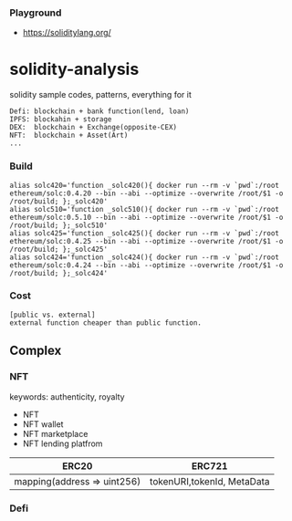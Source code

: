 ### Playground
- https://soliditylang.org/
# solidity-analysis
solidity sample codes, patterns, everything for it

```
Defi: blockchain + bank function(lend, loan)
IPFS: blockahin + storage
DEX:  blockchain + Exchange(opposite-CEX)
NFT:  blockchain + Asset(Art)
...
```
### Build
```
alias solc420='function _solc420(){ docker run --rm -v `pwd`:/root ethereum/solc:0.4.20 --bin --abi --optimize --overwrite /root/$1 -o /root/build; };_solc420'
alias solc510='function _solc510(){ docker run --rm -v `pwd`:/root ethereum/solc:0.5.10 --bin --abi --optimize --overwrite /root/$1 -o /root/build; };_solc510'
alias solc425='function _solc425(){ docker run --rm -v `pwd`:/root ethereum/solc:0.4.25 --bin --abi --optimize --overwrite /root/$1 -o /root/build; };_solc425'
alias solc424='function _solc424(){ docker run --rm -v `pwd`:/root ethereum/solc:0.4.24 --bin --abi --optimize --overwrite /root/$1 -o /root/build; };_solc424'

```
### Cost
```
[public vs. external]
external function cheaper than public function.

```
## Complex
### NFT
keywords: authenticity, royalty
- NFT
- NFT wallet
- NFT marketplace
- NFT lending platfrom

ERC20 | ERC721
------|------
mapping(address => uint256) | tokenURI,tokenId, MetaData

### Defi

